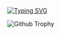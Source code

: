 
[![Typing SVG](https://readme-typing-svg.herokuapp.com?font=comfortaa&color=d42932&size=24&width=500&lines=Welcome+👏🎉;Hello+I+am+Sophat;Thanks+for+review+my+Profile)](https://git.io/typing-svg)



![Github Trophy](https://github-profile-trophy.vercel.app/?username=pphatDev)
